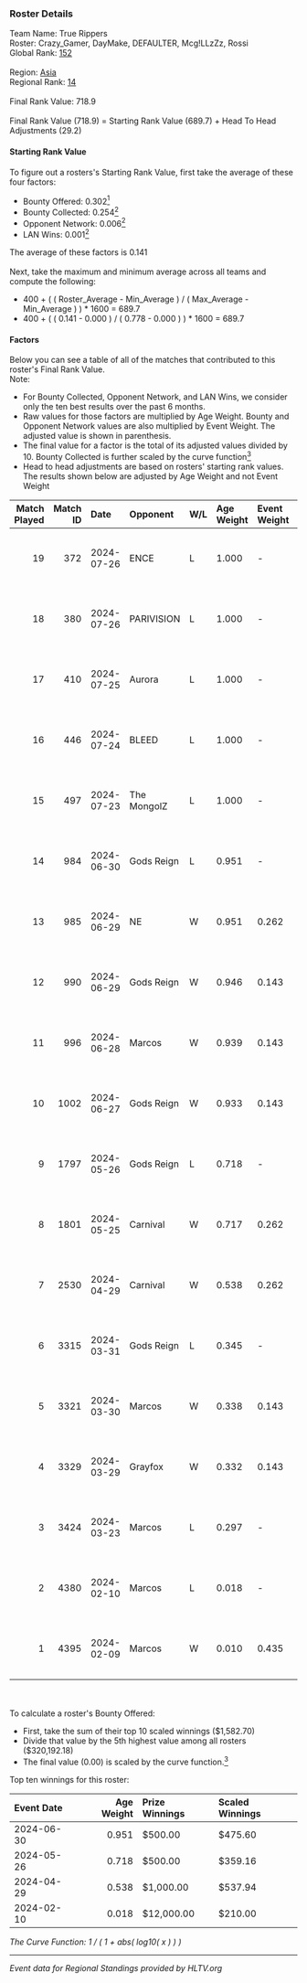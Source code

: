 ### Roster Details<br />
Team Name: True Rippers<br />
Roster: Crazy_Gamer, DayMake, DEFAULTER, Mcg!LLzZz, Rossi<br />
Global Rank: [152](../standings_global.md)<br />
<br />
Region: [Asia]( ../standings_asia.md)<br />
Regional Rank: [14]( ../standings_asia.md)<br />
<br />
Final Rank Value:  718.9<br />
<br />
Final Rank Value (718.9) = Starting Rank Value (689.7) + Head To Head Adjustments (29.2)<br />

#### Starting Rank Value<br />
To figure out a rosters's Starting Rank Value, first take the average of these four factors:<br />
- Bounty Offered: 0.302[<sup>1</sup>](#table2)
- Bounty Collected: 0.254[<sup>2</sup>](#table1)
- Opponent Network: 0.006[<sup>2</sup>](#table1)
- LAN Wins: 0.001[<sup>2</sup>](#table1)

The average of these factors is 0.141<br />
<br />
Next, take the maximum and minimum average across all teams and compute the following:<br />
- 400 + ( ( Roster_Average - Min_Average ) / ( Max_Average - Min_Average ) ) * 1600 = 689.7
- 400 + ( ( 0.141 - 0.000 ) / ( 0.778 - 0.000 ) ) * 1600 = 689.7


#### Factors<br />
Below you can see a table of all of the matches that contributed to this roster's Final Rank Value.<br />
Note:<br />

- For Bounty Collected, Opponent Network, and LAN Wins, we consider only the ten best results over the past 6 months.
- Raw values for those factors are multiplied by Age Weight. Bounty and Opponent Network values are also multiplied by Event Weight. The adjusted value is shown in parenthesis.
- The final value for a factor is the total of its adjusted values divided by 10. Bounty Collected is further scaled by the curve function[<sup>3</sup>](#curveFunction)
- Head to head adjustments are based on rosters' starting rank values. The results shown below are adjusted by Age Weight and not Event Weight
<span id="table1"></span><br />


| Match Played | Match ID | Date       | Opponent    | W/L | Age Weight | Event Weight | Bounty Collected | Opponent Network | LAN Wins  | H2H Adj. | Roster                                             |
| -: | -: | :- | :- | :- | :- | :- | :- | :- | :- | -: | :- |
|           19 |      372 | 2024-07-26 | ENCE        | L   | 1.000      | -            | -                | -                | -         |    -0.78 | Crazy_Gamer, DayMake, DEFAULTER, Mcg!LLzZz, Rossi  |
|           18 |      380 | 2024-07-26 | PARIVISION  | L   | 1.000      | -            | -                | -                | -         |    -3.45 | Crazy_Gamer, DayMake, DEFAULTER, Mcg!LLzZz, Rossi  |
|           17 |      410 | 2024-07-25 | Aurora      | L   | 1.000      | -            | -                | -                | -         |    -0.49 | Crazy_Gamer, DayMake, DEFAULTER, Mcg!LLzZz, Rossi  |
|           16 |      446 | 2024-07-24 | BLEED       | L   | 1.000      | -            | -                | -                | -         |    -1.17 | Crazy_Gamer, DayMake, DEFAULTER, Mcg!LLzZz, Rossi  |
|           15 |      497 | 2024-07-23 | The MongolZ | L   | 1.000      | -            | -                | -                | -         |    -0.10 | Crazy_Gamer, DayMake, DEFAULTER, Mcg!LLzZz, Rossi  |
|           14 |      984 | 2024-06-30 | Gods Reign  | L   | 0.951      | -            | -                | -                | -         |   -12.85 | Crazy_Gamer, DayMake, DEFAULTER, Mcg!LLzZz, Rossi  |
|           13 |      985 | 2024-06-29 | NE          | W   | 0.951      | 0.262        | 0.000 (0.000)    | 0.000 (0.000)    | 0 (0.000) |     3.93 | Crazy_Gamer, DayMake, DEFAULTER, Mcg!LLzZz, Rossi  |
|           12 |      990 | 2024-06-29 | Gods Reign  | W   | 0.946      | 0.143        | 0.040 (0.005)    | 0.195 (0.026)    | 0 (0.000) |    17.30 | Crazy_Gamer, DayMake, DEFAULTER, Mcg!LLzZz, Rossi  |
|           11 |      996 | 2024-06-28 | Marcos      | W   | 0.939      | 0.143        | 0.000 (0.000)    | 0.036 (0.005)    | 0 (0.000) |     6.96 | Crazy_Gamer, DayMake, DEFAULTER, Mcg!LLzZz, Rossi  |
|           10 |     1002 | 2024-06-27 | Gods Reign  | W   | 0.933      | 0.143        | 0.040 (0.005)    | 0.195 (0.026)    | 0 (0.000) |    18.35 | Crazy_Gamer, DayMake, DEFAULTER, Mcg!LLzZz, Rossi  |
|            9 |     1797 | 2024-05-26 | Gods Reign  | L   | 0.718      | -            | -                | -                | -         |    -8.31 | Crazy_Gamer, DayMake, DEFAULTER, Mcg!LLzZz, Rossi  |
|            8 |     1801 | 2024-05-25 | Carnival    | W   | 0.717      | 0.262        | 0.002 (0.000)    | 0.000 (0.000)    | 0 (0.000) |     6.49 | Crazy_Gamer, DayMake, DEFAULTER, Mcg!LLzZz, Rossi  |
|            7 |     2530 | 2024-04-29 | Carnival    | W   | 0.538      | 0.262        | 0.002 (0.000)    | 0.000 (0.000)    | 0 (0.000) |     5.11 | Crazy_Gamer, DEFAULTER, Gh0sTTTT, Mcg!LLzZz, Rossi |
|            6 |     3315 | 2024-03-31 | Gods Reign  | L   | 0.345      | -            | -                | -                | -         |    -4.04 | Crazy_Gamer, DEFAULTER, Gh0sTTTT, Mcg!LLzZz, Rossi |
|            5 |     3321 | 2024-03-30 | Marcos      | W   | 0.338      | 0.143        | 0.000 (0.000)    | 0.011 (0.001)    | 0 (0.000) |     4.22 | Crazy_Gamer, DEFAULTER, Gh0sTTTT, Mcg!LLzZz, Rossi |
|            4 |     3329 | 2024-03-29 | Grayfox     | W   | 0.332      | 0.143        | 0.000 (0.000)    | 0.004 (0.000)    | 0 (0.000) |     3.87 | Crazy_Gamer, DEFAULTER, Gh0sTTTT, Mcg!LLzZz, Rossi |
|            3 |     3424 | 2024-03-23 | Marcos      | L   | 0.297      | -            | -                | -                | -         |    -5.63 | Anasasis, Crazy_Gamer, DEFAULTER, Mcg!LLzZz, Rossi |
|            2 |     4380 | 2024-02-10 | Marcos      | L   | 0.018      | -            | -                | -                | -         |    -0.34 | DEFAULTER, Gh0sTTTT, kennyS, Mcg!LLzZz, Rossi      |
|            1 |     4395 | 2024-02-09 | Marcos      | W   | 0.010      | 0.435        | 0.001 (0.000)    | 0.001 (0.000)    | 1 (0.010) |     0.13 | DEFAULTER, Gh0sTTTT, kennyS, Mcg!LLzZz, Rossi      |

<br />
<span id="table2"></span><br />
To calculate a roster's Bounty Offered:<br />

- First, take the sum of their top 10 scaled winnings ($1,582.70)
- Divide that value by the 5th highest value among all rosters ($320,192.18)
- The final value (0.00) is scaled by the curve function.[<sup>3</sup>](#curveFunction)

Top ten winnings for this roster:<br />

| Event Date | Age Weight | Prize Winnings | Scaled Winnings |
| :- | -: | :- | :- |
| 2024-06-30 |      0.951 | $500.00        | $475.60         |
| 2024-05-26 |      0.718 | $500.00        | $359.16         |
| 2024-04-29 |      0.538 | $1,000.00      | $537.94         |
| 2024-02-10 |      0.018 | $12,000.00     | $210.00         |


<span id="curveFunction"></span>_The Curve Function: 1 / ( 1 + abs( log10( x ) ) )_<br />

---
_Event data for Regional Standings provided by HLTV.org_<br />
